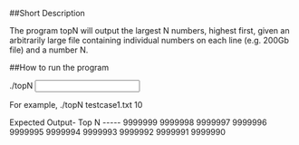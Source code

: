 ##Short Description

The program topN will output the largest N numbers, highest first, given an arbitrarily large file  containing individual numbers on each line (e.g. 200Gb file) and a number N.

##How to run the program

./topN <Input filename> <Number of largest numbers>

For example,
./topN testcase1.txt 10

Expected Output-
Top N -----
9999999
9999998
9999997
9999996
9999995
9999994
9999993
9999992
9999991
9999990

